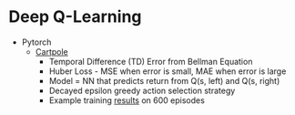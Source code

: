 # Deep Q-Learning

* Pytorch
  * [Cartpole](https://pytorch.org/tutorials/intermediate/reinforcement_q_learning.html?highlight=parameter%20grad%20data)
    * Temporal Difference (TD) Error from Bellman Equation
    * Huber Loss - MSE when error is small, MAE when error is large
    * Model = NN that predicts return from Q(s, left) and Q(s, right)
    * Decayed epsilon greedy action selection strategy
    * Example training [results]() on 600 episodes